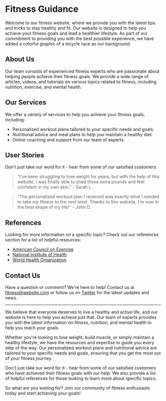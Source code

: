 <!--font:Creepster-->

# Fitness Guidance

Welcome to our fitness website, where we provide you with the latest tips and tricks to stay healthy and fit. Our website is designed to help you achieve your fitness goals and lead a healthier lifestyle. As part of our commitment to providing you with the best possible experience, we have added a colorful graphic of a bicycle race as our background.

## About Us

Our team consists of experienced fitness experts who are passionate about helping people achieve their fitness goals. We provide a wide range of articles, videos, and tutorials on various topics related to fitness, including nutrition, exercise, and mental health.

## Our Services

We offer a variety of services to help you achieve your fitness goals, including:

- Personalized workout plans tailored to your specific needs and goals.
- Nutritional advice and meal plans to help you maintain a healthy diet.
- Online coaching and support from our team of experts.

## User Stories

Don't just take our word for it - hear from some of our satisfied customers:

> "I've been struggling to lose weight for years, but with the help of this website, I was finally able to shed those extra pounds and feel confident in my own skin." - Sarah L.

> "The personalized workout plan I received was exactly what I needed to take my fitness to the next level. Thanks to this website, I'm now in the best shape of my life!" - John D.

## References

Looking for more information on a specific topic? Check out our references section for a list of helpful resources:

- [American Council on Exercise](#ace)
- [National Institute of Health](#nih)
- [World Health Organization](#who)

## Contact Us

Have a question or comment? We're here to help! Contact us at [fitness@website.com](mailto:fitness@website.com) or follow us on [Twitter](#twitter) for the latest updates and news.

---

We believe that everyone deserves to live a healthy and active life, and our website is here to help you achieve just that. Our team of experts provides you with the latest information on fitness, nutrition, and mental health to help you reach your goals.

Whether you're looking to lose weight, build muscle, or simply maintain a healthy lifestyle, we have the resources and expertise to guide you every step of the way. Our personalized workout plans and nutritional advice are tailored to your specific needs and goals, ensuring that you get the most out of your fitness journey.

Don't just take our word for it - hear from some of our satisfied customers who have achieved their fitness goals with our help. We also provide a list of helpful references for those looking to learn more about specific topics.

So what are you waiting for? Join our community of fitness enthusiasts today and start achieving your goals!

<!--

Write me content for website with wallpaper which alt text is:

"A colorful graphic of a bicycle race for a sports or fitness website"

The name/title of the page should not be 1:1 copy of the alt text but rather a real content of the website which is using this wallpaper.

- Use markdown format 
- Start with heading
- Heading should be short and concise
- The content should look like a real website 
- The website should not be about the wallpaper, wallpaper is just a related background
- Heading should be contain work "wallpaper" or "background"
- Include real sections like references, contact, user stories, etc. use things relevant to the page purpose.
- Feel free to use structure like headings, bullets, numbering, blockquotes, paragraphs, horizontal lines, etc.
- You can use formatting like bold or _italic_
- You can include UTF-8 emojis
- Links should be only #hash anchors (and you can refer to the document itself)
- Do not include images


---


# Colorful Bicycle Race Wallpaper for Fitness Enthusiasts

Welcome to our fitness website, where we provide you with the latest tips and tricks to stay healthy and fit. Our website is designed to help you achieve your fitness goals and lead a healthier lifestyle. As part of our commitment to providing you with the best possible experience, we have added a colorful graphic of a bicycle race as our background wallpaper.

## About Us

Our team consists of experienced fitness experts who are passionate about helping people achieve their fitness goals. We provide a wide range of articles, videos, and tutorials on various topics related to fitness, including nutrition, exercise, and mental health.

## Our Services

We offer a variety of services to help you achieve your fitness goals, including:

- Personalized workout plans tailored to your specific needs and goals.
- Nutritional advice and meal plans to help you maintain a healthy diet.
- Online coaching and support from our team of experts.

## User Stories

Don't just take our word for it - hear from some of our satisfied customers:

> "I've been struggling to lose weight for years, but with the help of this website, I was finally able to shed those extra pounds and feel confident in my own skin." - Sarah L.

> "The personalized workout plan I received was exactly what I needed to take my fitness to the next level. Thanks to this website, I'm now in the best shape of my life!" - John D.

## References

Looking for more information on a specific topic? Check out our references section for a list of helpful resources:

- [American Council on Exercise](#ace)
- [National Institute of Health](#nih)
- [World Health Organization](#who)

## Contact Us

Have a question or comment? We're here to help! Contact us at [fitness@website.com](mailto:fitness@website.com) or follow us on [Twitter](#twitter) for the latest updates and news.

---

We hope you enjoy our colorful bicycle race wallpaper and find our website helpful in achieving your fitness goals. Thank you for choosing us as your go-to source for all things fitness!


---


Heading should not include word "wallpaper". The website should not be about the wallpaper itself, wallpaper is just a related background, rewrite whole content.


---


# Achieve Your Fitness Goals with Our Expert Guidance

Welcome to our fitness website, where we provide you with the latest tips and tricks to stay healthy and fit. Our website is designed to help you achieve your fitness goals and lead a healthier lifestyle. As part of our commitment to providing you with the best possible experience, we have added a colorful graphic of a bicycle race as our background.

## About Us

Our team consists of experienced fitness experts who are passionate about helping people achieve their fitness goals. We provide a wide range of articles, videos, and tutorials on various topics related to fitness, including nutrition, exercise, and mental health.

## Our Services

We offer a variety of services to help you achieve your fitness goals, including:

- Personalized workout plans tailored to your specific needs and goals.
- Nutritional advice and meal plans to help you maintain a healthy diet.
- Online coaching and support from our team of experts.

## User Stories

Don't just take our word for it - hear from some of our satisfied customers:

> "I've been struggling to lose weight for years, but with the help of this website, I was finally able to shed those extra pounds and feel confident in my own skin." - Sarah L.

> "The personalized workout plan I received was exactly what I needed to take my fitness to the next level. Thanks to this website, I'm now in the best shape of my life!" - John D.

## References

Looking for more information on a specific topic? Check out our references section for a list of helpful resources:

- [American Council on Exercise](#ace)
- [National Institute of Health](#nih)
- [World Health Organization](#who)

## Contact Us

Have a question or comment? We're here to help! Contact us at [fitness@website.com](mailto:fitness@website.com) or follow us on [Twitter](#twitter) for the latest updates and news.

---

We believe that everyone deserves to live a healthy and active life, and our website is here to help you achieve just that. Our team of experts provides you with the latest information on fitness, nutrition, and mental health to help you reach your goals.

Whether you're looking to lose weight, build muscle, or simply maintain a healthy lifestyle, we have the resources and expertise to guide you every step of the way. Our personalized workout plans and nutritional advice are tailored to your specific needs and goals, ensuring that you get the most out of your fitness journey.

Don't just take our word for it - hear from some of our satisfied customers who have achieved their fitness goals with our help. We also provide a list of helpful references for those looking to learn more about specific topics.

So what are you waiting for? Join our community of fitness enthusiasts today and start achieving your goals!

-->
